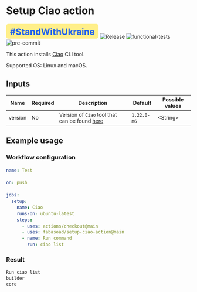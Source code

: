 # Setup Ciao action

[![Stand With Ukraine](https://raw.githubusercontent.com/vshymanskyy/StandWithUkraine/main/badges/StandWithUkraine.svg)](https://stand-with-ukraine.pp.ua)
![Release](https://img.shields.io/github/v/release/fabasoad/setup-ciao-action?include_prereleases)
![functional-tests](https://github.com/fabasoad/setup-ciao-action/actions/workflows/functional-tests.yml/badge.svg)
![pre-commit](https://github.com/fabasoad/setup-ciao-action/actions/workflows/pre-commit.yml/badge.svg)

This action installs [Ciao](http://ciao-lang.org) CLI tool.

Supported OS: Linux and macOS.

## Inputs

<!-- prettier-ignore-start -->
| Name    | Required | Description                                                                                 | Default     | Possible values |
|---------|----------|---------------------------------------------------------------------------------------------|-------------|-----------------|
| version | No       | Version of `Ciao` tool that can be found [here](https://github.com/ciao-lang/ciao/releases) | `1.22.0-m6` | &lt;String&gt;  |
<!-- prettier-ignore-end -->

## Example usage

### Workflow configuration

```yaml
name: Test

on: push

jobs:
  setup:
    name: Ciao
    runs-on: ubuntu-latest
    steps:
      - uses: actions/checkout@main
      - uses: fabasoad/setup-ciao-action@main
      - name: Run command
        run: ciao list
```

### Result

```shell
Run ciao list
builder
core
```
